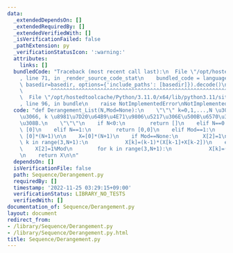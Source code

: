 ```yaml
---
data:
  _extendedDependsOn: []
  _extendedRequiredBy: []
  _extendedVerifiedWith: []
  _isVerificationFailed: false
  _pathExtension: py
  _verificationStatusIcon: ':warning:'
  attributes:
    links: []
  bundledCode: "Traceback (most recent call last):\n  File \"/opt/hostedtoolcache/Python/3.11.0/x64/lib/python3.11/site-packages/onlinejudge_verify/documentation/build.py\"\
    , line 71, in _render_source_code_stat\n    bundled_code = language.bundle(stat.path,\
    \ basedir=basedir, options={'include_paths': [basedir]}).decode()\n          \
    \         ^^^^^^^^^^^^^^^^^^^^^^^^^^^^^^^^^^^^^^^^^^^^^^^^^^^^^^^^^^^^^^^^^^^^^^^^^^^^^^^^^\n\
    \  File \"/opt/hostedtoolcache/Python/3.11.0/x64/lib/python3.11/site-packages/onlinejudge_verify/languages/python.py\"\
    , line 96, in bundle\n    raise NotImplementedError\nNotImplementedError\n"
  code: "def Derangement_List(N,Mod=None):\n    \"\"\" k=0,1,...,N \u306B\u95A2\u3057\
    \u3066, k \u8981\u7D20\u64B9\u4E71\u9806\u5217\u306E\u500B\u6570\u3092\u6C42\u3081\
    \u308B.\n    \"\"\"\n    if N<0:\n        return []\n    elif N==0:\n        return\
    \ [0]\n    elif N==1:\n        return [0,0]\n    elif Mod==1:\n        return\
    \ [0]*(N+1)\n\n    X=[0]*(N+1)\n    if Mod==None:\n        X[2]=1\n        for\
    \ k in range(3,N+1):\n            X[k]=(k-1)*(X[k-1]+X[k-2])\n    else:\n    \
    \    X[2]=1%Mod\n        for k in range(3,N+1):\n            X[k]=(k-1)*(X[k-1]+X[k-2])%Mod\n\
    \n    return X\n\n"
  dependsOn: []
  isVerificationFile: false
  path: Sequence/Derangement.py
  requiredBy: []
  timestamp: '2022-11-25 03:29:15+09:00'
  verificationStatus: LIBRARY_NO_TESTS
  verifiedWith: []
documentation_of: Sequence/Derangement.py
layout: document
redirect_from:
- /library/Sequence/Derangement.py
- /library/Sequence/Derangement.py.html
title: Sequence/Derangement.py
---
```

